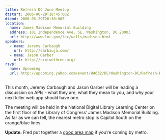 ```yaml
---
title: Refresh DC June Meetup
dtstart: 2006-06-29T18:45:00Z
dtend: 2006-06-29T20:30:00Z
location:
  name: James Madison Memorial Building
  address: 101 Independence Ave. SE, Washington, DC 20003
  url: http://www.loc.gov/loc/walls/madison.html
speakers:
  - name: Jeremy Carbaugh
    url: http://carbauja.com/
  - name: Jason Garber
    url: http://sixtwothree.org/
rsvp:
  name: Upcoming
  url: http://upcoming.yahoo.com/event/84632/DC/Washington-DC/Refresh-DC-June-Meetup/James-Madison-Memorial-Building/
---
```


This month, Jeremy Carbaugh and Jason Garber will be leading a discussion on APIs - what they are, what they mean to you, and why your next killer web app should have one.

The meeting will be held in the National Digital Library Learning Center on the first floor of the Library of Congress’ James Madison Memorial Building. As far as we can tell, the nearest metro stop is Capitol South on the orange/blue lines.

**Update:** Fred put together a [good area map](http://refresh-dc.org/forum/viewtopic.php?id=32#p119) if you’re coming by metro.
